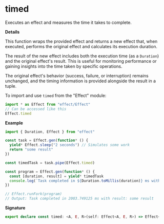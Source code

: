 # timed

Executes an effect and measures the time it takes to complete.

**Details**

This function wraps the provided effect and returns a new effect that, when
executed, performs the original effect and calculates its execution duration.

The result of the new effect includes both the execution time (as a
`Duration`) and the original effect's result. This is useful for monitoring
performance or gaining insights into the time taken by specific operations.

The original effect's behavior (success, failure, or interruption) remains
unchanged, and the timing information is provided alongside the result in a
tuple.

To import and use `timed` from the "Effect" module:

```ts
import * as Effect from "effect/Effect"
// Can be accessed like this
Effect.timed
```

**Example**

```ts
import { Duration, Effect } from "effect"

const task = Effect.gen(function* () {
  yield* Effect.sleep("2 seconds") // Simulates some work
  return "some result"
})

const timedTask = task.pipe(Effect.timed)

const program = Effect.gen(function* () {
  const [duration, result] = yield* timedTask
  console.log(`Task completed in ${Duration.toMillis(duration)} ms with result: ${result}`)
})

// Effect.runFork(program)
// Output: Task completed in 2003.749125 ms with result: some result
```

**Signature**

```ts
export declare const timed: <A, E, R>(self: Effect<A, E, R>) => Effect<[duration: Duration.Duration, result: A], E, R>
```
